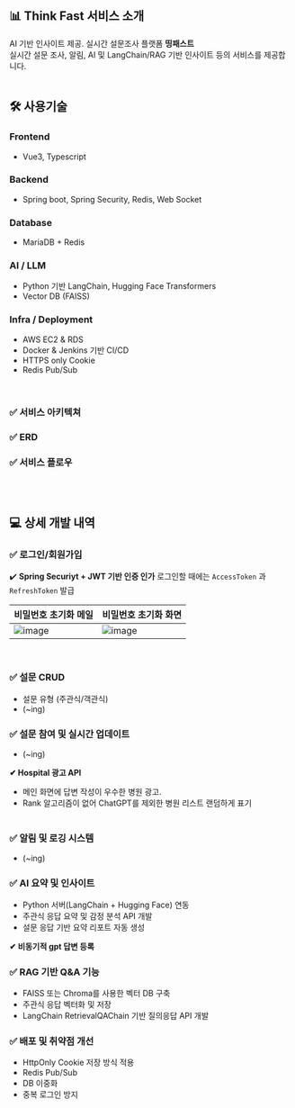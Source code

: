 ## :bar_chart: Think Fast 서비스 소개
AI 기반 인사이트 제공. 실시간 설문조사 플랫폼 **띵패스트**
<br/>
실시간 설문 조사, 알림, AI 및 LangChain/RAG 기반 인사이트 등의 서비스를 제공합니다.
<br/>
<br/>

## 🛠  사용기술

### **Frontend**
- Vue3, Typescript

### **Backend**
- Spring boot, Spring Security, Redis, Web Socket

### **Database**
- MariaDB + Redis

### **AI / LLM**
- Python 기반 LangChain, Hugging Face Transformers
- Vector DB (FAISS)

### **Infra / Deployment**
- AWS EC2 & RDS
- Docker & Jenkins 기반 CI/CD
- HTTPS only Cookie
- Redis Pub/Sub
<br/>

### ✅ 서비스 아키텍쳐


### ✅ ERD 


### ✅ 서비스 플로우 
<br/>
<br/>


## 💻 상세 개발 내역
### ✅ 로그인/회원가입
✔️ **Spring Securiyt + JWT 기반 인증 인가**
로그인할 때에는 `AccessToken` 과 `RefreshToken` 발급

|비밀번호 초기화 메일|비밀번호 초기화 화면|
|---|---|
|![image](https://github.com/AIVLE-School-Third-Big-Project/Team11-Project/assets/76936390/ea45c4c8-2a2a-4c51-bb27-4bf21f1f8c64)|![image](https://github.com/AIVLE-School-Third-Big-Project/Team11-Project/assets/76936390/2899f85b-1dea-4f25-b664-033b187f4f4f)|
<br/>

### ✅ 설문 CRUD
- 설문 유형 (주관식/객관식)
- (~ing)


### ✅ 설문 참여 및 실시간 업데이트
- (~ing)

**✔ Hospital 광고 API**
- 메인 화면에 답변 작성이 우수한 병원 광고.<br/>
- Rank 알고리즘이 없어 ChatGPT를 제외한 병원 리스트 랜덤하게 표기 <br/><br/>


### ✅ 알림 및 로깅 시스템
- (~ing) <br/>

### ✅ AI 요약 및 인사이트
- Python 서버(LangChain + Hugging Face) 연동 <br/>
- 주관식 응답 요약 및 감정 분석 API 개발<br/>
- 설문 응답 기반 요약 리포트 자동 생성<br/>

**✔ 비동기적 gpt 답변 등록**


### ✅ RAG 기반 Q&A 기능
- FAISS 또는 Chroma를 사용한 벡터 DB 구축<br/>
- 주관식 응답 벡터화 및 저장 <br/>
- LangChain RetrievalQAChain 기반 질의응답 API 개발<br/>

### ✅ 배포 및 취약점 개선 
- HttpOnly Cookie 저장 방식 적용
- Redis Pub/Sub
- DB 이중화
- 중복 로그인 방지
<br/><br/>
